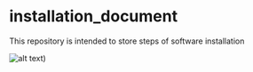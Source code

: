 # installation_document
This repository is intended to store steps of software installation

![alt text](https://github.com/kriesnawanh98/installation_setup_document/blob/main/github/image_1.png))